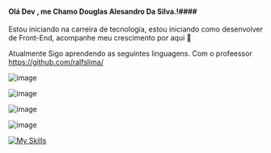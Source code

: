 #### Olá Dev , me Chamo Douglas Alesandro Da Silva.!####
Estou iniciando na carreira de tecnologia, estou iniciando como desenvolver de Front-End, acompanhe meu crescimento por aqui 🎉

Atualmente Sigo aprendendo as seguintes linguagens.  Com o profeessor  https://github.com/ralfslima/


![image](https://github.com/Douglassilvaaa/Douglassilvaaa/assets/157911745/1ea4ec7f-e3ed-4368-ab26-6cfbcf859449)

![image](https://github.com/Douglassilvaaa/Douglassilvaaa/assets/157911745/629a594d-a817-4988-9f9a-0cb40b527046)

![image](https://github.com/Douglassilvaaa/Douglassilvaaa/assets/157911745/0a6bfecb-d1f5-4fe1-8f57-f9600a5a1515)

![image](https://github.com/Douglassilvaaa/Douglassilvaaa/assets/157911745/0b8b70bf-a59f-444d-923d-b5877989df4c)

[![My Skills](https://skillicons.dev/icons?i=java,kotlin,nodejs,figma&theme=light)](https://skillicons.dev)













